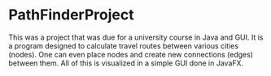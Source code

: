 # PathFinderProject
This was a project that was due for a university course in Java and GUI.
It is a program designed to calculate travel routes between various cities (nodes). One can even place nodes and create new connections (edges) between them.
All of this is visualized in a simple GUI done in JavaFX.
